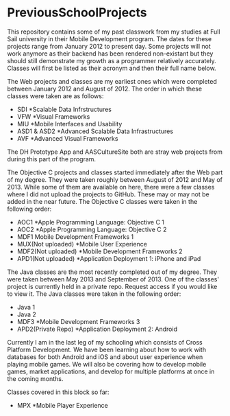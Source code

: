 PreviousSchoolProjects
======================

This repository contains some of my past classwork from my studies at Full Sail university in their Mobile Development program.
The dates for these projects range from January 2012 to present day.
Some projects will not work anymore as their backend has been rendered non-existant but they should still demonstrate my growth as a programmer relatively accurately.
Classes will first be listed as their acronym and then their full name below. 

The Web projects and classes are my earliest ones which were completed between January 2012 and August of 2012.
The order in which these classes were taken are as follows:

- SDI
   *Scalable Data Infrstructures
- VFW
   *Visual Frameworks
- MIU
   *Mobile Interfaces and Usability
- ASD1 & ASD2
   *Advanced Scalable Data Infrastructures
- AVF
   *Advanced Visual Frameworks
   
The DH Prototype App and AASCultureSite both are stray web projects from during this part of the program.

The Objective C projects and classes started immediately after the Web part of my degree.  They were taken roughly between August of 2012 and May of 2013.
While some of them are available on here, there were a few classes where I did not upload the projects to GitHub.
These may or may not be added in the near future.
The Objective C classes were taken in the following order:

- AOC1
   *Apple Programming Language: Objective C 1
- AOC2
   *Apple Programming Language: Objective C 2
- MDF1
   Mobile Development Frameworks 1
- MUX(Not uploaded)
   *Mobile User Experience
- MDF2(Not uploaded)
   *Mobile Development Frameworks 2
- APD1(Not uploaded)
   *Application Deployment 1: iPhone and iPad

The Java classes are the most recently completed out of my degree.  They were taken between May 2013 and September of 2013.
One of the classes' project is currently held in a private repo.  Request access if you would like to view it.
The Java classes were taken in the following order:

- Java 1
- Java 2
- MDF3
   *Mobile Development Frameworks 3
- APD2(Private Repo)
   *Application Deployment 2: Android

Currently I am in the last leg of my schooling which consists of Cross Platform Development.
We have been learning about how to work with databases for both Android and iOS and about user experience when playing mobile games.
We will also be covering how to develop mobile games, market applications, and develop for multiple platforms at once in the coming months.

Classes covered in this block so far:

- MPX
   *Mobile Player Experience
